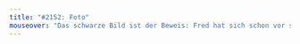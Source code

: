 ```yaml
---
title: "#2152: Foto"
mouseover: "Das schwarze Bild ist der Beweis: Fred hat sich schon vor seiner Geburt nur ungern gewaschen."
---
```


